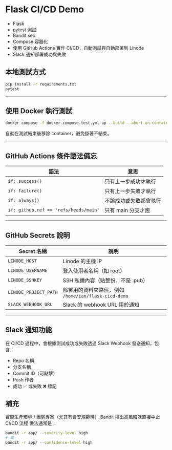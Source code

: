 # Flask CI/CD Demo

- Flask
- pytest 測試
- Bandit sec
- Compose 容器化
- 使用 GitHub Actions 實作 CI/CD，自動測試與自動部署到 Linode
- Slack 通知部署成功與失敗


## 本地測試方式

```bash
pip install -r requirements.txt
pytest
```

---

## 使用 Docker 執行測試

```bash
docker compose -f docker-compose.test.yml up --build --abort-on-container-exit
```
自動在測試結束後移除 container，避免掛著不結束。

---

## GitHub Actions 條件語法備忘

| 語法                              | 意思                             |
|-----------------------------------|----------------------------------|
| `if: success()`                   | 只有上一步成功才執行              |
| `if: failure()`                   | 只有上一步失敗才執行              |
| `if: always()`                    | 不論成功或失敗都會執行            |
| `if: github.ref == 'refs/heads/main'` | 只有 main 分支才跑               |

---

## GitHub Secrets 說明

| Secret 名稱              | 說明                                     |
|--------------------------|------------------------------------------|
| `LINODE_HOST`            | Linode 的主機 IP                         |
| `LINODE_USERNAME`        | 登入使用者名稱（如 root）               |
| `LINODE_SSHKEY`          | SSH 私鑰內容（貼整份，不是 .pub）         |
| `LINODE_PROJECT_PATH`    | 部署用的資料夾路徑，例如 `/home/ian/flask-cicd-demo` |
| `SLACK_WEBHOOK_URL`      | Slack 的 webhook URL 用於通知           |

---

## Slack 通知功能

在 CI/CD 過程中，會根據測試成功或失敗透過 Slack Webhook 發送通知，包含：

- Repo 名稱
- 分支名稱
- Commit ID（可點擊）
- Push 作者
- 成功 ✅ 或失敗 ❌ 標記



## 補充
實際生產環境 / 團隊專案（尤其有資安規範時）
Bandit 掃出高風險就直接中止 CI/CD 流程
做法通常是：
```bash
bandit -r app/ --severity-level high
# 或
bandit -r app/ --confidence-level high
```
